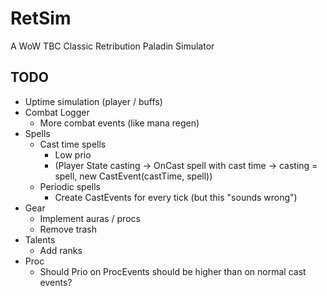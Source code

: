 # RetSim
A WoW TBC Classic Retribution Paladin Simulator
## TODO
* Uptime simulation (player / buffs)
* Combat Logger 
  * More combat events (like mana regen)
* Spells
  * Cast time spells
    * Low prio
    * (Player State casting -> OnCast spell with cast time -> casting = spell, new CastEvent(castTime, spell))
  * Periodic spells
    * Create CastEvents for every tick (but this "sounds wrong")
* Gear 
  * Implement auras / procs
  * Remove trash
* Talents
  * Add ranks
* Proc
  * Should Prio on ProcEvents should be higher than on normal cast events?
